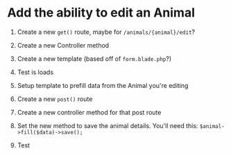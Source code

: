# Add the ability to edit an Animal

1. Create a new `get()` route, maybe for `/animals/{animal}/edit`?

1. Create a new Controller method

1. Create a new template (based off of `form.blade.php`?)

1. Test is loads

1. Setup template to prefill data from the Animal you're editing

1. Create a new `post()` route

1. Create a new controller method for that post route

1. Set the new method to save the animal details. You'll need this:
    `$animal->fill($data)->save();`

1. Test